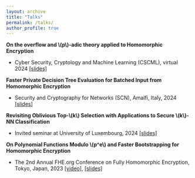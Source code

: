 ```yaml
---
layout: archive
title: "Talks"
permalink: /talks/
author_profile: true
---
```

**On the overflow and \\(p\\)-adic theory applied to Homomorphic Encryption** 
- Cyber Security, Cryptology and Machine Learning (CSCML), virtual 2024 [[slides]](/files/slides_padic.pdf)

**Faster Private Decision Tree Evaluation for Batched Input from Homomorphic Encryption**  
- Security and Cryptography for Networks (SCN), Amalfi, Italy, 2024  [[slides]](/files/SCN_PDTE.pdf)

**Revisiting Oblivious Top-\\(k\\) Selection with Applications to Secure \\(k\\)-NN Classification**  
- Invited seminar at University of Luxembourg, 2024  [[slides]](/files/slides_knn.pdf)

**On Polynomial Functions Modulo \\(p^e\\) and Faster Bootstrapping for Homomorphic Encryption**  
- The 2nd Annual FHE.org Conference on Fully Homomorphic Encryption, Tokyo, Japan, 2023  [[video]](https://www.youtube.com/watch?v=HPx_6_d4WDQ&list=PLnbmMskCVh1ei6AkXHDTAefkGZaBmtUQO&index=2),  [[slides]](https://cosicdatabase.esat.kuleuven.be/backend/publications/files/talk/583)
